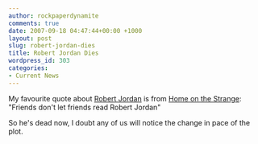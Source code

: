 ```yaml
---
author: rockpaperdynamite
comments: true
date: 2007-09-18 04:47:44+00:00 +1000
layout: post
slug: robert-jordan-dies
title: Robert Jordan Dies
wordpress_id: 303
categories:
- Current News
---
```


My favourite quote about [Robert Jordan](http://ap.google.com/article/ALeqM5gBy7pK1U-kIvTHx4PYeiI8rqBkmg) is from [Home on the Strange](http://www.homeonthestrange.com/view.php?ID=45): "Friends don't let friends read Robert Jordan"

So he's dead now, I doubt any of us will notice the change in pace of the plot.
